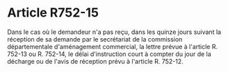 # Article R752-15

Dans le cas où le demandeur n'a pas reçu, dans les quinze jours suivant la réception de sa demande par le secrétariat de la commission départementale d'aménagement commercial, la lettre prévue à l'article R. 752-13 ou R. 752-14, le délai d'instruction court à compter du jour de la décharge ou de l'avis de réception prévu à l'article R. 752-12.
